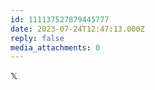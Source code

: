 ```yaml
---
id: 111137527879445777
date: 2023-07-24T12:47:13.000Z
reply: false
media_attachments: 0
---
```


𝕏

